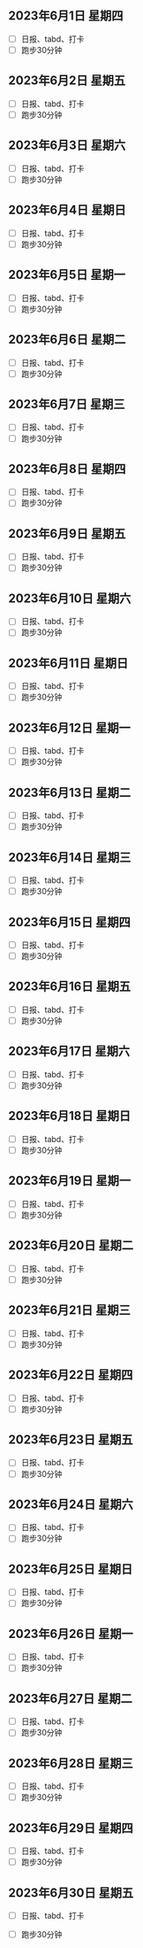 
## 2023年6月1日 星期四

- [ ] 日报、tabd、打卡
- [ ] 跑步30分钟
        
## 2023年6月2日 星期五

- [ ] 日报、tabd、打卡
- [ ] 跑步30分钟
        
## 2023年6月3日 星期六

- [ ] 日报、tabd、打卡
- [ ] 跑步30分钟
        
## 2023年6月4日 星期日

- [ ] 日报、tabd、打卡
- [ ] 跑步30分钟
        
## 2023年6月5日 星期一

- [ ] 日报、tabd、打卡
- [ ] 跑步30分钟
        
## 2023年6月6日 星期二

- [ ] 日报、tabd、打卡
- [ ] 跑步30分钟
        
## 2023年6月7日 星期三

- [ ] 日报、tabd、打卡
- [ ] 跑步30分钟
        
## 2023年6月8日 星期四

- [ ] 日报、tabd、打卡
- [ ] 跑步30分钟
        
## 2023年6月9日 星期五

- [ ] 日报、tabd、打卡
- [ ] 跑步30分钟
        
## 2023年6月10日 星期六

- [ ] 日报、tabd、打卡
- [ ] 跑步30分钟
        
## 2023年6月11日 星期日

- [ ] 日报、tabd、打卡
- [ ] 跑步30分钟
        
## 2023年6月12日 星期一

- [ ] 日报、tabd、打卡
- [ ] 跑步30分钟
        
## 2023年6月13日 星期二

- [ ] 日报、tabd、打卡
- [ ] 跑步30分钟
        
## 2023年6月14日 星期三

- [ ] 日报、tabd、打卡
- [ ] 跑步30分钟
        
## 2023年6月15日 星期四

- [ ] 日报、tabd、打卡
- [ ] 跑步30分钟
        
## 2023年6月16日 星期五

- [ ] 日报、tabd、打卡
- [ ] 跑步30分钟
        
## 2023年6月17日 星期六

- [ ] 日报、tabd、打卡
- [ ] 跑步30分钟
        
## 2023年6月18日 星期日

- [ ] 日报、tabd、打卡
- [ ] 跑步30分钟
        
## 2023年6月19日 星期一

- [ ] 日报、tabd、打卡
- [ ] 跑步30分钟
        
## 2023年6月20日 星期二

- [ ] 日报、tabd、打卡
- [ ] 跑步30分钟
        
## 2023年6月21日 星期三

- [ ] 日报、tabd、打卡
- [ ] 跑步30分钟
        
## 2023年6月22日 星期四

- [ ] 日报、tabd、打卡
- [ ] 跑步30分钟
        
## 2023年6月23日 星期五

- [ ] 日报、tabd、打卡
- [ ] 跑步30分钟
        
## 2023年6月24日 星期六

- [ ] 日报、tabd、打卡
- [ ] 跑步30分钟
        
## 2023年6月25日 星期日

- [ ] 日报、tabd、打卡
- [ ] 跑步30分钟
        
## 2023年6月26日 星期一

- [ ] 日报、tabd、打卡
- [ ] 跑步30分钟
        
## 2023年6月27日 星期二

- [ ] 日报、tabd、打卡
- [ ] 跑步30分钟
        
## 2023年6月28日 星期三

- [ ] 日报、tabd、打卡
- [ ] 跑步30分钟
        
## 2023年6月29日 星期四

- [ ] 日报、tabd、打卡
- [ ] 跑步30分钟
        
## 2023年6月30日 星期五

- [ ] 日报、tabd、打卡
- [ ] 跑步30分钟
        